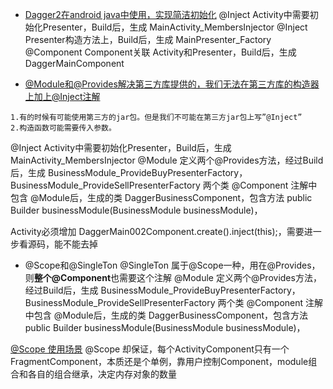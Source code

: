 


- [Dagger2在android java中使用，实现简洁初始化](https://www.jianshu.com/p/f4384d5b5a82)
@Inject Activity中需要初始化Presenter，Build后，生成 MainActivity_MembersInjector
@Inject Presenter构造方法上，Build后，生成 MainPresenter_Factory
@Component Component关联 Activity和Presenter，Build后，生成 DaggerMainComponent

- [@Module和@Provides解决第三方库提供的，我们无法在第三方库的构造器上加上@Inject注解](https://www.jianshu.com/p/24af4c102f62)

```
1.有的时候有可能使用第三方的jar包。但是我们不可能在第三方jar包上写”@Inject” 
2.构造函数可能需要传入参数。
```
@Inject Activity中需要初始化Presenter，Build后，生成 MainActivity_MembersInjector
@Module 定义两个@Provides方法，经过Build后，生成 BusinessModule_ProvideBuyPresenterFactory，BusinessModule_ProvideSellPresenterFactory 两个类
@Component 注解中包含 @Module后，生成的类 DaggerBusinessComponent，包含方法 public Builder businessModule(BusinessModule businessModule)，

Activity必须增加 DaggerMain002Component.create().inject(this);，需要进一步看源码，能不能去掉

- @Scope和@SingleTon
  @SingleTon 属于@Scope一种，用在@Provides，则**整个@Component**也需要这个注解
@Module 定义两个@Provides方法，经过Build后，生成 BusinessModule_ProvideBuyPresenterFactory，BusinessModule_ProvideSellPresenterFactory 两个类
@Component 注解中包含 @Module后，生成的类 DaggerBusinessComponent，包含方法 public Builder businessModule(BusinessModule businessModule)，


[@Scope 使用场景](https://www.jianshu.com/p/3028f491006b)
@Scope 却保证，每个ActivityComponent只有一个FragmentComponent，本质还是个单例，靠用户控制Component，module组合和各自的组合继承，决定内存对象的数量